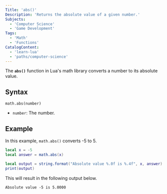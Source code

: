 ```yaml
---
Title: 'abs()'
Description: 'Returns the absolute value of a given number.'
Subjects:
  - 'Computer Science'
  - 'Game Development'
Tags:
  - 'Math'
  - 'Functions'
CatalogContent:
  - 'learn-lua'
  - 'paths/computer-science'
---
```


The **`abs()`** function in Lua's math library converts a number  to its absolute value.

## Syntax

```pseudo
math.abs(number)
```

- `number`: The number.

## Example

In this example, `math.abs()` converts -5 to 5.

```lua
local x = -5
local answer = math.abs(x)

local output = string.format("Absolute value %.0f is %.4f", x, answer)
print(output)
```

This will result in the following output below.

```shell
Absolute value -5 is 5.0000
```